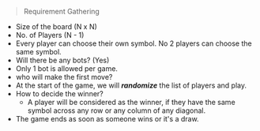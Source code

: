  > Requirement Gathering
  
- Size of the board (N x N)
- No. of Players (N - 1)
- Every player can choose their own symbol. No 2 players can choose the same symbol.
- Will there be any bots? (Yes)
- Only 1 bot is allowed per game.
- who will make the first move?
- At the start of the game, we will ***randomize*** the list of players and play.
- How to decide the winner?
  - A player will be considered as the winner, if they have the same symbol across any row or any column of any diagonal.
- The game ends as soon as someone wins or it's a draw.
